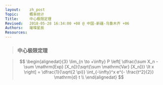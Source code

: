 ```yaml
---
layout:    zh_post
Topic:     概率统计
Title:     中心极限定理
Revised:   2018-05-28 16:34:00 +08 @ 中国-新疆-乌鲁木齐 +06
Authors:   璀璨星辰
Resources:
---
```


> ### 中心极限定理

> $$
> \begin{alignedat}{3}
> \lim_{n \to +\infty} P \left[ \dfrac{\sum X_n - \sum \mathrm{Exp} [X_n]}{\sqrt{\sum \mathrm{Var} [X_n]}} \lt x \right] = \dfrac{1}{\sqrt{2 \pi}} \int_{-\infty}^x e^{- \frac{t^2}{2}} \mathrm{d} t \\
> \end{alignedat}
> $$
>

